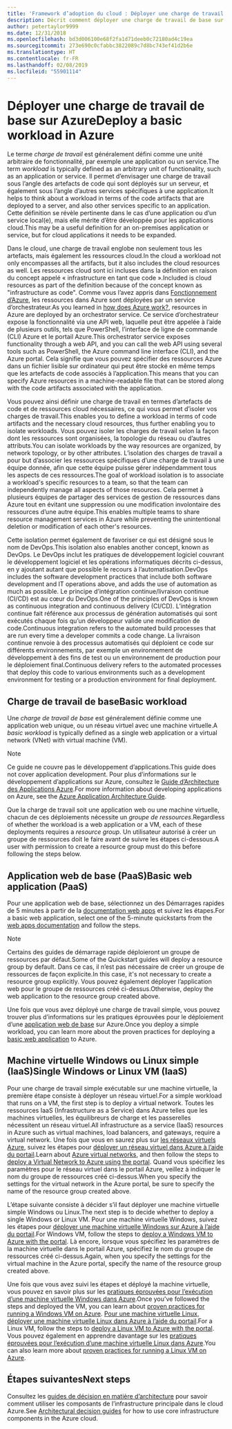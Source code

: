 ```yaml
---
title: 'Framework d’adoption du cloud : Déployer une charge de travail de base'
description: Décrit comment déployer une charge de travail de base sur Azure
author: petertaylor9999
ms.date: 12/31/2018
ms.openlocfilehash: bd3d006100e68f2fa1d71deeb0c72180ad4c19ea
ms.sourcegitcommit: 273e690c0cfabbc3822089c7d8bc743ef41d2b6e
ms.translationtype: HT
ms.contentlocale: fr-FR
ms.lasthandoff: 02/08/2019
ms.locfileid: "55901114"
---
```

# <a name="deploy-a-basic-workload-in-azure"></a><span data-ttu-id="035c6-103">Déployer une charge de travail de base sur Azure</span><span class="sxs-lookup"><span data-stu-id="035c6-103">Deploy a basic workload in Azure</span></span>

<span data-ttu-id="035c6-104">Le terme *charge de travail* est généralement défini comme une unité arbitraire de fonctionnalité, par exemple une application ou un service.</span><span class="sxs-lookup"><span data-stu-id="035c6-104">The term *workload* is typically defined as an arbitrary unit of functionality, such as an application or service.</span></span> <span data-ttu-id="035c6-105">Il permet d’envisager une charge de travail sous l’angle des artefacts de code qui sont déployés sur un serveur, et également sous l’angle d’autres services spécifiques à une application.</span><span class="sxs-lookup"><span data-stu-id="035c6-105">It helps to think about a workload in terms of the code artifacts that are deployed to a server, and also other services specific to an application.</span></span> <span data-ttu-id="035c6-106">Cette définition se révèle pertinente dans le cas d’une application ou d’un service local(e), mais elle mérite d’être développée pour les applications cloud.</span><span class="sxs-lookup"><span data-stu-id="035c6-106">This may be a useful definition for an on-premises application or service, but for cloud applications it needs to be expanded.</span></span>

<span data-ttu-id="035c6-107">Dans le cloud, une charge de travail englobe non seulement tous les artefacts, mais également les ressources cloud.</span><span class="sxs-lookup"><span data-stu-id="035c6-107">In the cloud a workload not only encompasses all the artifacts, but it also includes the cloud resources as well.</span></span> <span data-ttu-id="035c6-108">Les ressources cloud sont ici incluses dans la définition en raison du concept appelé « infrastructure en tant que code ».</span><span class="sxs-lookup"><span data-stu-id="035c6-108">Included is cloud resources as part of the definition because of the concept known as "infrastructure as code".</span></span> <span data-ttu-id="035c6-109">Comme vous l’avez appris dans [Fonctionnement d’Azure](../../getting-started/what-is-azure.md), les ressources dans Azure sont déployées par un service d’orchestrateur.</span><span class="sxs-lookup"><span data-stu-id="035c6-109">As you learned in [how does Azure work?](../../getting-started/what-is-azure.md), resources in Azure are deployed by an orchestrator service.</span></span> <span data-ttu-id="035c6-110">Ce service d’orchestrateur expose la fonctionnalité via une API web, laquelle peut être appelée à l’aide de plusieurs outils, tels que PowerShell, l’interface de ligne de commande (CLI) Azure et le portail Azure.</span><span class="sxs-lookup"><span data-stu-id="035c6-110">This orchestrator service exposes functionality through a web API, and you can call the web API using several tools such as PowerShell, the Azure command line interface (CLI), and the Azure portal.</span></span> <span data-ttu-id="035c6-111">Cela signifie que vous pouvez spécifier des ressources Azure dans un fichier lisible sur ordinateur qui peut être stocké en même temps que les artefacts de code associés à l’application.</span><span class="sxs-lookup"><span data-stu-id="035c6-111">This means that you can specify Azure resources in a machine-readable file that can be stored along with the code artifacts associated with the application.</span></span>

<span data-ttu-id="035c6-112">Vous pouvez ainsi définir une charge de travail en termes d’artefacts de code et de ressources cloud nécessaires, ce qui vous permet d’isoler vos charges de travail.</span><span class="sxs-lookup"><span data-stu-id="035c6-112">This enables you to define a workload in terms of code artifacts and the necessary cloud resources, thus further enabling you to isolate workloads.</span></span> <span data-ttu-id="035c6-113">Vous pouvez isoler les charges de travail selon la façon dont les ressources sont organisées, la topologie du réseau ou d’autres attributs.</span><span class="sxs-lookup"><span data-stu-id="035c6-113">You can isolate workloads by the way resources are organized, by network topology, or by other attributes.</span></span> <span data-ttu-id="035c6-114">L’isolation des charges de travail a pour but d’associer les ressources spécifiques d’une charge de travail à une équipe donnée, afin que cette équipe puisse gérer indépendamment tous les aspects de ces ressources.</span><span class="sxs-lookup"><span data-stu-id="035c6-114">The goal of workload isolation is to associate a workload's specific resources to a team, so that the team can independently manage all aspects of those resources.</span></span> <span data-ttu-id="035c6-115">Cela permet à plusieurs équipes de partager des services de gestion de ressources dans Azure tout en évitant une suppression ou une modification involontaire des ressources d’une autre équipe.</span><span class="sxs-lookup"><span data-stu-id="035c6-115">This enables multiple teams to share resource management services in Azure while preventing the unintentional deletion or modification of each other's resources.</span></span>

<span data-ttu-id="035c6-116">Cette isolation permet également de favoriser ce qui est désigné sous le nom de DevOps.</span><span class="sxs-lookup"><span data-stu-id="035c6-116">This isolation also enables another concept, known as DevOps.</span></span> <span data-ttu-id="035c6-117">Le DevOps inclut les pratiques de développement logiciel couvrant le développement logiciel et les opérations informatiques décrits ci-dessus, en y ajoutant autant que possible le recours à l’automatisation.</span><span class="sxs-lookup"><span data-stu-id="035c6-117">DevOps includes the software development practices that include both software development and IT operations above, and adds the use of automation as much as possible.</span></span> <span data-ttu-id="035c6-118">Le principe d’intégration continue/livraison continue (CI/CD) est au cœur du DevOps.</span><span class="sxs-lookup"><span data-stu-id="035c6-118">One of the principles of DevOps is known as continuous integration and continuous delivery (CI/CD).</span></span> <span data-ttu-id="035c6-119">L’intégration continue fait référence aux processus de génération automatisés qui sont exécutés chaque fois qu’un développeur valide une modification de code.</span><span class="sxs-lookup"><span data-stu-id="035c6-119">Continuous integration refers to the automated build processes that are run every time a developer commits a code change.</span></span> <span data-ttu-id="035c6-120">La livraison continue renvoie à des processus automatisés qui déploient ce code sur différents environnements, par exemple un environnement de développement à des fins de test ou un environnement de production pour le déploiement final.</span><span class="sxs-lookup"><span data-stu-id="035c6-120">Continuous delivery refers to the automated processes that deploy this code to various environments such as a development environment for testing or a production environment for final deployment.</span></span>

## <a name="basic-workload"></a><span data-ttu-id="035c6-121">Charge de travail de base</span><span class="sxs-lookup"><span data-stu-id="035c6-121">Basic workload</span></span>

<span data-ttu-id="035c6-122">Une *charge de travail de base* est généralement définie comme une application web unique, ou un réseau virtuel avec une machine virtuelle.</span><span class="sxs-lookup"><span data-stu-id="035c6-122">A *basic workload* is typically defined as a single web application or a virtual network (VNet) with virtual machine (VM).</span></span>

> [!NOTE]
> <span data-ttu-id="035c6-123">Ce guide ne couvre pas le développement d’applications.</span><span class="sxs-lookup"><span data-stu-id="035c6-123">This guide does not cover application development.</span></span> <span data-ttu-id="035c6-124">Pour plus d’informations sur le développement d’applications sur Azure, consultez le [Guide d’Architecture des Applications Azure](/azure/architecture/guide/).</span><span class="sxs-lookup"><span data-stu-id="035c6-124">For more information about developing applications on Azure, see the [Azure Application Architecture Guide](/azure/architecture/guide/).</span></span>

<span data-ttu-id="035c6-125">Que la charge de travail soit une application web ou une machine virtuelle, chacun de ces déploiements nécessite un *groupe de ressources*.</span><span class="sxs-lookup"><span data-stu-id="035c6-125">Regardless of whether the workload is a web application or a VM, each of these deployments requires a *resource group*.</span></span> <span data-ttu-id="035c6-126">Un utilisateur autorisé à créer un groupe de ressources doit le faire avant de suivre les étapes ci-dessous.</span><span class="sxs-lookup"><span data-stu-id="035c6-126">A user with permission to create a resource group must do this before following the steps below.</span></span>

## <a name="basic-web-application-paas"></a><span data-ttu-id="035c6-127">Application web de base (PaaS)</span><span class="sxs-lookup"><span data-stu-id="035c6-127">Basic web application (PaaS)</span></span>

<span data-ttu-id="035c6-128">Pour une application web de base, sélectionnez un des Démarrages rapides de 5 minutes à partir de la [documentation web apps](/azure/app-service?toc=/azure/architecture/cloud-adoption-guide/toc.json) et suivez les étapes.</span><span class="sxs-lookup"><span data-stu-id="035c6-128">For a basic web application, select one of the 5-minute quickstarts from the [web apps documentation](/azure/app-service?toc=/azure/architecture/cloud-adoption-guide/toc.json) and follow the steps.</span></span>

> [!NOTE]
> <span data-ttu-id="035c6-129">Certains des guides de démarrage rapide déploieront un groupe de ressources par défaut.</span><span class="sxs-lookup"><span data-stu-id="035c6-129">Some of the Quickstart guides will deploy a resource group by default.</span></span> <span data-ttu-id="035c6-130">Dans ce cas, il n’est pas nécessaire de créer un groupe de ressources de façon explicite.</span><span class="sxs-lookup"><span data-stu-id="035c6-130">In this case, it's not necessary to create a resource group explicitly.</span></span> <span data-ttu-id="035c6-131">Vous pouvez également déployer l’application web pour le groupe de ressources créé ci-dessus.</span><span class="sxs-lookup"><span data-stu-id="035c6-131">Otherwise, deploy the web application to the resource group created above.</span></span>

<span data-ttu-id="035c6-132">Une fois que vous avez déployé une charge de travail simple, vous pouvez trouver plus d’informations sur les pratiques éprouvées pour le déploiement d’une [application web de base](/azure/architecture/reference-architectures/app-service-web-app/basic-web-app?toc=/azure/architecture/cloud-adoption-guide/toc.json) sur Azure.</span><span class="sxs-lookup"><span data-stu-id="035c6-132">Once you deploy a simple workload, you can learn more about the proven practices for deploying a [basic web application](/azure/architecture/reference-architectures/app-service-web-app/basic-web-app?toc=/azure/architecture/cloud-adoption-guide/toc.json) to Azure.</span></span>

## <a name="single-windows-or-linux-vm-iaas"></a><span data-ttu-id="035c6-133">Machine virtuelle Windows ou Linux simple (IaaS)</span><span class="sxs-lookup"><span data-stu-id="035c6-133">Single Windows or Linux VM (IaaS)</span></span>

<span data-ttu-id="035c6-134">Pour une charge de travail simple exécutable sur une machine virtuelle, la première étape consiste à déployer un réseau virtuel.</span><span class="sxs-lookup"><span data-stu-id="035c6-134">For a simple workload that runs on a VM, the first step is to deploy a virtual network.</span></span> <span data-ttu-id="035c6-135">Toutes les ressources IaaS (Infrastructure as a Service) dans Azure telles que les machines virtuelles, les équilibreurs de charge et les passerelles nécessitent un réseau virtuel.</span><span class="sxs-lookup"><span data-stu-id="035c6-135">All infrastructure as a service (IaaS) resources in Azure such as virtual machines, load balancers, and gateways, require a virtual network.</span></span> <span data-ttu-id="035c6-136">Une fois que vous en saurez plus sur [les réseaux virtuels Azure](/azure/virtual-network/virtual-networks-overview?toc=/azure/architecture/cloud-adoption-guide/toc.json), suivez les étapes pour [déployer un réseau virtuel dans Azure à l’aide du portail](/azure/virtual-network/quick-create-portal?toc=/azure/architecture/cloud-adoption-guide/toc.json).</span><span class="sxs-lookup"><span data-stu-id="035c6-136">Learn about [Azure virtual networks](/azure/virtual-network/virtual-networks-overview?toc=/azure/architecture/cloud-adoption-guide/toc.json), and then follow the steps to [deploy a Virtual Network to Azure using the portal](/azure/virtual-network/quick-create-portal?toc=/azure/architecture/cloud-adoption-guide/toc.json).</span></span> <span data-ttu-id="035c6-137">Quand vous spécifiez les paramètres pour le réseau virtuel dans le portail Azure, veillez à indiquer le nom du groupe de ressources créé ci-dessus.</span><span class="sxs-lookup"><span data-stu-id="035c6-137">When you specify the settings for the virtual network in the Azure portal, be sure to specify the name of the resource group created above.</span></span>

<span data-ttu-id="035c6-138">L’étape suivante consiste à décider s’il faut déployer une machine virtuelle simple Windows ou Linux.</span><span class="sxs-lookup"><span data-stu-id="035c6-138">The next step is to decide whether to deploy a single Windows or Linux VM.</span></span> <span data-ttu-id="035c6-139">Pour une machine virtuelle Windows, suivez les étapes pour [déployer une machine virtuelle Windows sur Azure à l’aide du portail](/azure/virtual-machines/windows/quick-create-portal?toc=/azure/architecture/cloud-adoption-guide/toc.json).</span><span class="sxs-lookup"><span data-stu-id="035c6-139">For Windows VM, follow the steps to [deploy a Windows VM to Azure with the portal](/azure/virtual-machines/windows/quick-create-portal?toc=/azure/architecture/cloud-adoption-guide/toc.json).</span></span> <span data-ttu-id="035c6-140">Là encore, lorsque vous spécifiez les paramètres de la machine virtuelle dans le portail Azure, spécifiez le nom du groupe de ressources créé ci-dessus.</span><span class="sxs-lookup"><span data-stu-id="035c6-140">Again, when you specify the settings for the virtual machine in the Azure portal, specify the name of the resource group created above.</span></span>

<span data-ttu-id="035c6-141">Une fois que vous avez suivi les étapes et déployé la machine virtuelle, vous pouvez en savoir plus sur les [pratiques éprouvées pour l’exécution d’une machine virtuelle Windows dans Azure](/azure/architecture/reference-architectures/virtual-machines-windows/single-vm?toc=/azure/architecture/cloud-adoption-guide/toc.json).</span><span class="sxs-lookup"><span data-stu-id="035c6-141">Once you've followed the steps and deployed the VM, you can learn about [proven practices for running a Windows VM on Azure](/azure/architecture/reference-architectures/virtual-machines-windows/single-vm?toc=/azure/architecture/cloud-adoption-guide/toc.json).</span></span> <span data-ttu-id="035c6-142">[Pour une machine virtuelle Linux, déployer une machine virtuelle Linux dans Azure à l’aide du portail](/azure/virtual-machines/linux/quick-create-portal?toc=/azure/architecture/cloud-adoption-guide/toc.json).</span><span class="sxs-lookup"><span data-stu-id="035c6-142">For a Linux VM, follow the steps to [deploy a Linux VM to Azure with the portal](/azure/virtual-machines/linux/quick-create-portal?toc=/azure/architecture/cloud-adoption-guide/toc.json).</span></span> <span data-ttu-id="035c6-143">Vous pouvez également en apprendre davantage sur les [pratiques éprouvées pour l’exécution d’une machine virtuelle Linux dans Azure](/azure/architecture/reference-architectures/virtual-machines-linux/single-vm?toc=/azure/architecture/cloud-adoption-guide/toc.json).</span><span class="sxs-lookup"><span data-stu-id="035c6-143">You can also learn more about [proven practices for running a Linux VM on Azure](/azure/architecture/reference-architectures/virtual-machines-linux/single-vm?toc=/azure/architecture/cloud-adoption-guide/toc.json).</span></span>

## <a name="next-steps"></a><span data-ttu-id="035c6-144">Étapes suivantes</span><span class="sxs-lookup"><span data-stu-id="035c6-144">Next steps</span></span>

<span data-ttu-id="035c6-145">Consultez les [guides de décision en matière d’architecture](../../decision-guides/overview.md) pour savoir comment utiliser les composants de l’infrastructure principale dans le cloud Azure.</span><span class="sxs-lookup"><span data-stu-id="035c6-145">See [Architectural decision guides](../../decision-guides/overview.md) for how to use core infrastructure components in the Azure cloud.</span></span>
